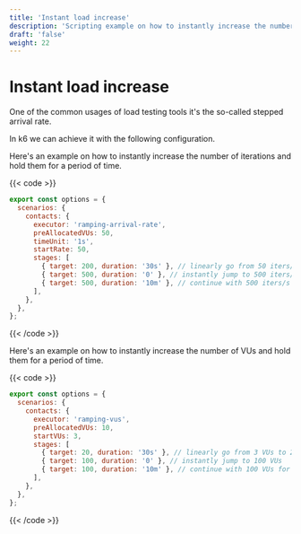 ```yaml
---
title: 'Instant load increase'
description: 'Scripting example on how to instantly increase the number of VUs or iterations and hold them for a period of time'
draft: 'false'
weight: 22
---
```


# Instant load increase

One of the common usages of load testing tools it's the so-called stepped arrival rate.

In k6 we can achieve it with the following configuration.

Here's an example on how to instantly increase the number of iterations and hold them for a period of time.

{{< code >}}

```javascript
export const options = {
  scenarios: {
    contacts: {
      executor: 'ramping-arrival-rate',
      preAllocatedVUs: 50,
      timeUnit: '1s',
      startRate: 50,
      stages: [
        { target: 200, duration: '30s' }, // linearly go from 50 iters/s to 200 iters/s for 30s
        { target: 500, duration: '0' }, // instantly jump to 500 iters/s
        { target: 500, duration: '10m' }, // continue with 500 iters/s for 10 minutes
      ],
    },
  },
};
```

{{< /code >}}

Here's an example on how to instantly increase the number of VUs and hold them for a period of time.

{{< code >}}

```javascript
export const options = {
  scenarios: {
    contacts: {
      executor: 'ramping-vus',
      preAllocatedVUs: 10,
      startVUs: 3,
      stages: [
        { target: 20, duration: '30s' }, // linearly go from 3 VUs to 200 VUs for 30s
        { target: 100, duration: '0' }, // instantly jump to 100 VUs
        { target: 100, duration: '10m' }, // continue with 100 VUs for 10 minutes
      ],
    },
  },
};
```

{{< /code >}}
